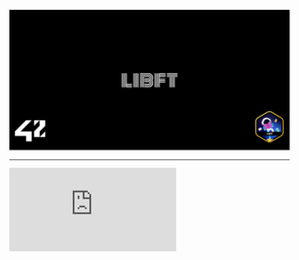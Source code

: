 ![Banner](assets/banner.png)

---

![Subject](https://cdn.intra.42.fr/pdf/pdf/114487/en.subject.pdf)